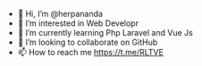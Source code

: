 - 👋 Hi, I’m @herpananda
- 👀 I’m interested in Web Developr
- 🌱 I’m currently learning Php Laravel and Vue Js
- 💞️ I’m looking to collaborate on GitHub
- 📫 How to reach me https://t.me/RLTVE

<!---
herpananda/herpananda is a ✨ special ✨ repository because its `README.md` (README.md) appears on your GitHub profile.
You can click the Preview link to take a look at your changes.
--->
